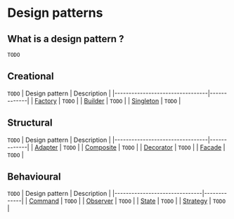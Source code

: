 # Design patterns

## What is a design pattern ?
`TODO`

## Creational
`TODO`
| Design pattern                  | Description |
|---------------------------------|-------------|
| [Factory](/docs/factory.md)     | `TODO`      |
| [Builder](/docs/builder.md)     | `TODO`      |
| [Singleton](/docs/singleton.md) | `TODO`      |

## Structural
`TODO`
| Design pattern                  | Description |
|---------------------------------|-------------|
| [Adapter](/docs/adapter.md)     | `TODO`      |
| [Composite](/docs/composite.md) | `TODO`      |
| [Decorator](/docs/decorator.md) | `TODO`      |
| [Facade](/docs/facade.md)       | `TODO`      |

## Behavioural
`TODO`
| Design pattern                | Description |
|-------------------------------|-------------|
| [Command](/docs/command.md)   | `TODO`      |
| [Observer](/docs/observer.md) | `TODO`      |
| [State](/docs/state.md)       | `TODO`      |
| [Strategy](/docs/strategy.md) | `TODO`      |
